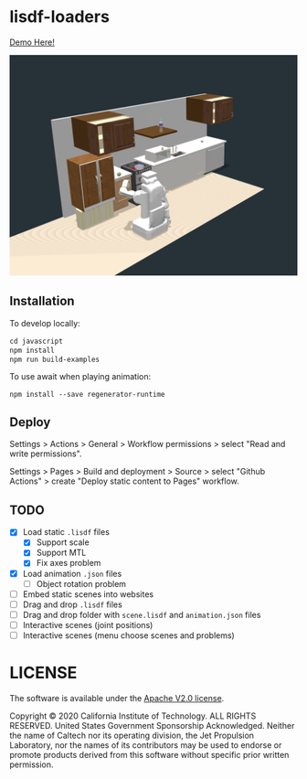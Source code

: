 # lisdf-loaders

[Demo Here!](https://zt-yang.github.io/lisdf-loaders/javascript/example/bundle/simple.html)

![Example simple.html](media/static.png)

## Installation

To develop locally:

```shell
cd javascript
npm install
npm run build-examples
```

To use await when playing animation:

```shell
npm install --save regenerator-runtime
```

## Deploy

Settings > Actions > General > Workflow permissions > select "Read and write permissions".

Settings > Pages > Build and deployment > Source > select "Github Actions" > create "Deploy static content to Pages" workflow.

## TODO

- [x] Load static `.lisdf` files
  - [x] Support scale
  - [x] Support MTL
  - [x] Fix axes problem
- [x] Load animation `.json` files
  - [ ] Object rotation problem
- [ ] Embed static scenes into websites
- [ ] Drag and drop `.lisdf` files
- [ ] Drag and drop folder with `scene.lisdf` and `animation.json` files
- [ ] Interactive scenes (joint positions)
- [ ] Interactive scenes (menu choose scenes and problems)

# LICENSE

The software is available under the [Apache V2.0 license](./LICENSE).

Copyright © 2020 California Institute of Technology. ALL RIGHTS
RESERVED. United States Government Sponsorship Acknowledged.
Neither the name of Caltech nor its operating division, the
Jet Propulsion Laboratory, nor the names of its contributors may be
used to endorse or promote products derived from this software
without specific prior written permission.
